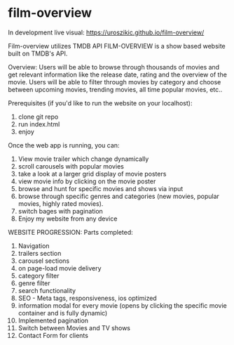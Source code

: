 # film-overview

In development
live visual: https://uroszikic.github.io/film-overview/

Film-overview utilizes TMDB API
FILM-OVERVIEW is a show based website built on TMDB's API.

Overview:
Users will be able to browse through thousands of movies and get relevant information like the release date, rating and the overview of the movie.
Users will be able to filter through movies by category and choose between upcoming movies, trending movies, all time popular movies, etc..

Prerequisites (if you'd like to run the website on your localhost):

1. clone git repo
2. run index.html
3. enjoy

Once the web app is running, you can:

1. View movie trailer which change dynamically
2. scroll carousels with popular movies
3. take a look at a larger grid display of movie posters
4. view movie info by clicking on the movie poster
5. browse and hunt for specific movies and shows via input
6. browse through specific genres and categories (new movies, popular movies, highly rated movies).
7. switch bages with pagination
8. Enjoy my website from any device

WEBSITE PROGRESSION:
Parts completed:

1. Navigation
2. trailers section
3. carousel sections
4. on page-load movie delivery
5. category filter
6. genre filter
7. search functionality
8. SEO - Meta tags, responsiveness, ios optimized
9. information modal for every movie (opens by clicking the specific movie container and is fully dynamic)
10. Implemented pagination
11. Switch between Movies and TV shows
12. Contact Form for clients

